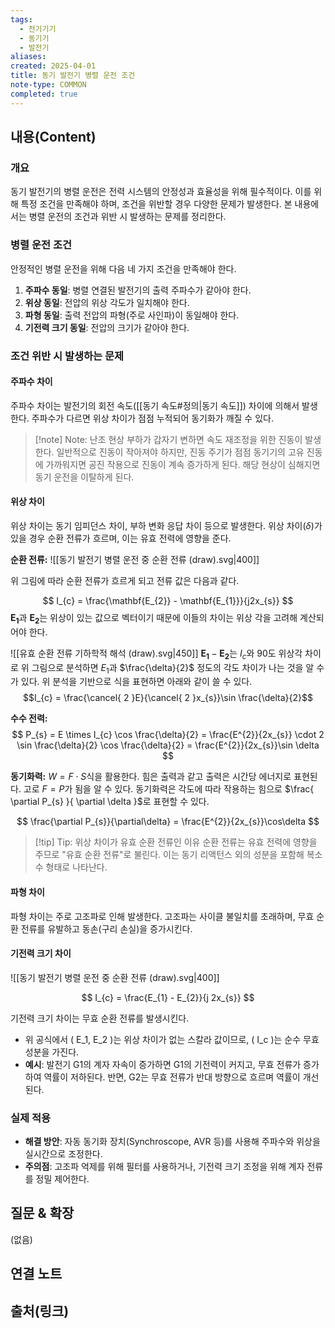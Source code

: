 ```yaml
---
tags:
  - 전기기기
  - 동기기
  - 발전기
aliases: 
created: 2025-04-01
title: 동기 발전기 병렬 운전 조건
note-type: COMMON
completed: true
---
```


## 내용(Content)

### 개요

동기 발전기의 병렬 운전은 전력 시스템의 안정성과 효율성을 위해 필수적이다. 이를 위해 특정 조건을 만족해야 하며, 조건을 위반할 경우 다양한 문제가 발생한다. 본 내용에서는 병렬 운전의 조건과 위반 시 발생하는 문제를 정리한다.

### 병렬 운전 조건

안정적인 병렬 운전을 위해 다음 네 가지 조건을 만족해야 한다.

1. **주파수 동일**: 병렬 연결된 발전기의 출력 주파수가 같아야 한다.
2. **위상 동일**: 전압의 위상 각도가 일치해야 한다.
3. **파형 동일**: 출력 전압의 파형(주로 사인파)이 동일해야 한다.
4. **기전력 크기 동일**: 전압의 크기가 같아야 한다.

### 조건 위반 시 발생하는 문제

#### 주파수 차이

주파수 차이는 발전기의 회전 속도([[동기 속도#정의|동기 속도]]) 차이에 의해서 발생한다. 주파수가 다르면 위상 차이가 점점 누적되어 동기화가 깨질 수 있다.

>[!note] Note: 난조 현상
>부하가 갑자기 변하면 속도 재조정을 위한 진동이 발생한다. 일반적으로 진동이 작아져야 하지만, 진동 주기가 점점 동기기의 고유 진동에 가까워지면 공진 작용으로 진동이 계속 증가하게 된다. 해당 현상이 심해지면 동기 운전을 이탈하게 된다.

#### 위상 차이

위상 차이는 동기 임피던스 차이, 부하 변화 응답 차이 등으로 발생한다. 위상 차이($\delta$)가 있을 경우 순환 전류가 흐르며, 이는 유효 전력에 영향을 준다.


**순환 전류:**
![[동기 발전기 병렬 운전 중 순환 전류 (draw).svg|400]]

위 그림에 따라 순환 전류가 흐르게 되고 전류 값은 다음과 같다.

$$
I_{c} = \frac{\mathbf{E_{2}} - \mathbf{E_{1}}}{j2x_{s}}
$$
$\mathbf{E_{1}}$과 $\mathbf{E_{2}}$는 위상이 있는 값으로 벡터이기 때문에 이들의 차이는 위상 각을 고려해 계산되어야 한다.

![[유효 순환 전류 기하학적 해석 (draw).svg|450]]
$\mathbf{E_{1}} -\mathbf{E_{2}}$는 $I_{c}$와 90도 위상각 차이로 위 그림으로 분석하면 $E_{1}$과 $\frac{\delta}{2}$ 정도의 각도 차이가 나는 것을 알 수가 있다. 위 분석을 기반으로 식을 표현하면 아래와 같이 쓸 수 있다.
$$I_{c} = \frac{\cancel{ 2 }E}{\cancel{ 2 }x_{s}}\sin \frac{\delta}{2}$$

**수수 전력:**
$$
P_{s} = E \times I_{c} \cos \frac{\delta}{2} = \frac{E^{2}}{2x_{s}} \cdot 2 \sin \frac{\delta}{2} \cos \frac{\delta}{2} = \frac{E^{2}}{2x_{s}}\sin \delta
$$

**동기화력:**
$W = F \cdot S$식을 활용한다. 힘은 출력과 같고 출력은 시간당 에너지로 표현된다. 고로 $F = P$가 됨을 알 수 있다. 동기화력은 각도에 따라 작용하는 힘으로 $\frac{ \partial P_{s} }{ \partial \delta }$로 표현할 수 있다.

$$
\frac{\partial P_{s}}{\partial\delta} = \frac{E^{2}}{2x_{s}}\cos\delta
$$

>[!tip] Tip: 위상 차이가 유효 순환 전류인 이유
>순환 전류는 유효 전력에 영향을 주므로 "유효 순환 전류"로 불린다. 이는 동기 리액턴스 외의 성분을 포함해 복소수 형태로 나타난다.


#### 파형 차이

파형 차이는 주로 고조파로 인해 발생한다. 고조파는 사이클 불일치를 초래하며, 무효 순환 전류를 유발하고 동손(구리 손실)을 증가시킨다.


#### 기전력 크기 차이

![[동기 발전기 병렬 운전 중 순환 전류 (draw).svg|400]]


$$
I_{c} = \frac{E_{1} - E_{2}}{j 2x_{s}}
$$

기전력 크기 차이는 무효 순환 전류를 발생시킨다.

- 위 공식에서 ( E_1, E_2 )는 위상 차이가 없는 스칼라 값이므로, ( I_c )는 순수 무효 성분을 가진다.
- **예시**: 발전기 G1의 계자 자속이 증가하면 G1의 기전력이 커지고, 무효 전류가 증가하여 역률이 저하된다. 반면, G2는 무효 전류가 반대 방향으로 흐르며 역률이 개선된다.

### 실제 적용

- **해결 방안**: 자동 동기화 장치(Synchroscope, AVR 등)를 사용해 주파수와 위상을 실시간으로 조정한다.
- **주의점**: 고조파 억제를 위해 필터를 사용하거나, 기전력 크기 조정을 위해 계자 전류를 정밀 제어한다.


## 질문 & 확장

(없음)

## 연결 노트

## 출처(링크)

